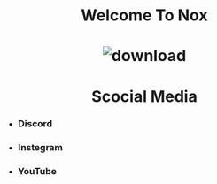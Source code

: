 <h1 align="center">
     Welcome To Nox
</h1>


<h1 align="center">

![download](https://github.com/NoxClan/.github/assets/120823949/75bc2d70-7899-41c0-9ecd-3cb399add86e)
     
</h1>

<h1 align="center">
     Scocial Media 
</h1>


* ###  Discord 
* ###  Instegram
* ###  YouTube


